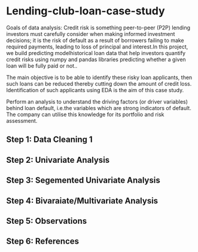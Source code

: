 # Lending-club-loan-case-study
Goals of data analysis:
Credit risk is something peer-to-peer (P2P) lending investors must carefully consider when making informed investment decisions; it is the risk of default as a result of borrowers failing to make required payments, leading to loss of principal and interest.In this project, we build predicting modelhistorical loan data that help investors quantify credit risks using numpy and pandas libraries predicting whether a given loan will be fully paid or not..  

The main objective is to be able to identify these risky loan applicants, 
then such loans can be reduced thereby cutting down the amount of credit loss. 
Identification of such applicants using EDA is the aim of this case study.   

Perform an analysis to understand the driving factors (or driver variables)
behind loan default, i.e.the variables which are strong indicators of default.  
The company can utilise this knowledge for its portfolio and risk assessment. 

## Step 1: Data Cleaning 1
## Step 2: Univariate Analysis
## Step 3: Segemented Univariate Analysis
## Step 4: Bivaraiate/Multivariate Analysis
## Step 5: Observations
## Step 6: References
